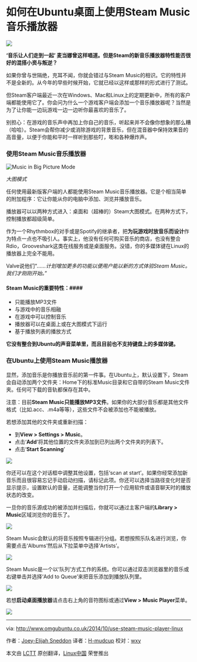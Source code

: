 如何在Ubuntu桌面上使用Steam Music音乐播放器
================================================================================
![](http://www.omgubuntu.co.uk/wp-content/uploads/2014/09/steam-music.jpg)

**‘音乐让人们走到一起’ 麦当娜曾这样唱道。但是Steam的新音乐播放器特性能否很好的混搭小资与叛逆？**

如果你曾与世隔绝，充耳不闻，你就会错过与Steam Music的相识。它的特性并不是全新的。从今年的早些时候开始，它就已经以这样或那样的形式进行了测试。

但Steam客户端最近一次在Windows、Mac和Linux上的定期更新中，所有的客户端都能使用它了。你会问为什么一个游戏客户端会添加一个音乐播放器呢？当然是为了让你能一边玩游戏一边一边听你最喜欢的音乐了。

别担心：在游戏的音乐声中再加上你自己的音乐，听起来并不会像你想象的那么糟（哈哈）。Steam会帮你减少或消除游戏的背景音乐，但在混音器中保持效果音的高音量，以便于你能和平时一样听到那些叮，嘭和各种爆炸声。

### 使用Steam Music音乐播放器 ###

![Music in Big Picture Mode](http://www.omgubuntu.co.uk/wp-content/uploads/2014/10/steam-music-bpm.jpg)

*大图模式*

任何使用最新版客户端的人都能使用Steam Music音乐播放器。它是个相当简单的附加程序：它让你能从你的电脑中添加、浏览并播放音乐。

播放器可以以两种方式进入：桌面和（超棒的）Steam大图模式。在两种方式下，控制播放都超级简单。

作为一个Rhythmbox的对手或是Spotify的继承者，把**为玩游戏时放音乐而设计**作为特点一点也不吸引人。事实上，他没有任何可购买音乐的商店，也没有整合Rdio，Grooveshark这类在线服务或是桌面服务。没错，你的多媒体键在Linux的播放器上完全不能用。

Valve说他们“*……计划增加更多的功能以便用户能以新的方式体验Steam Music。我们才刚刚开始。*”

#### Steam Music的重要特性：####

- 只能播放MP3文件
- 与游戏中的音乐相融
- 在游戏中可以控制音乐
- 播放器可以在桌面上或在大图模式下运行
- 基于播放列表的播放方式

**它没有整合到Ubuntu的声音菜单里，而且目前也不支持键盘上的多媒体键。**

### 在Ubuntu上使用Steam Music播放器 ###

显然，添加音乐是你播放音乐前的第一件事。在Ubuntu上，默认设置下，Steam会自动添加两个文件夹：Home下的标准Music目录和它自带的Steam Music文件夹。任何可下载的音轨都保存在其中。

注意：目前**Steam Music只能播放MP3文件**。如果你的大部分音乐都是其他文件格式（比如.acc、.m4a等等），这些文件不会被添加也不能被播放。

若想添加其他的文件夹或重新扫描：

- 到**View > Settings > Music**。
- 点击‘**Add**‘将其他位置的文件夹添加到已列出两个文件夹的列表下。
- 点击‘**Start Scanning**’

![](http://www.omgubuntu.co.uk/wp-content/uploads/2014/09/Tardis.jpg)

你还可以在这个对话框中调整其他设置，包括‘scan at start’。如果你经常添加新音乐而且很容易忘记手动启动扫描，请标记此项。你还可以选择当路径变化时是否显示提示，设置默认的音量，还能调整当你打开一个应用软件或语音聊天时的播放状态的改变。

一旦你的音乐源成功的被添加并扫描后，你就可以通过主客户端的**Library > Music**区域浏览你的音乐了。

![](http://www.omgubuntu.co.uk/wp-content/uploads/2014/09/browser.jpg)

Steam Music会默认的将音乐按照专辑进行分组。若想按照乐队名进行浏览，你需要点击‘Albums’然后从下拉菜单中选择‘Artists’。

![](http://www.omgubuntu.co.uk/wp-content/uploads/2014/10/steam-selection.jpg)

Steam Music是一个以‘队列’方式工作的系统。你可以通过双击浏览器里的音乐或右键单击并选择‘Add to Queue’来把音乐添加到播放队列里。

![](http://www.omgubuntu.co.uk/wp-content/uploads/2014/10/steam-music-queue.jpg)

若想**启动桌面播放器**请点击右上角的音符图标或通过**View > Music Player**菜单。

![](http://www.omgubuntu.co.uk/wp-content/uploads/2014/10/steam-music.jpg)

--------------------------------------------------------------------------------

via: http://www.omgubuntu.co.uk/2014/10/use-steam-music-player-linux

作者：[Joey-Elijah Sneddon][a]
译者：[H-mudcup](https://github.com/H-mudcup)
校对：[wxy](https://github.com/wxy)

本文由 [LCTT](https://github.com/LCTT/TranslateProject) 原创翻译，[Linux中国](http://linux.cn/) 荣誉推出

[a]:https://plus.google.com/117485690627814051450/?rel=author
